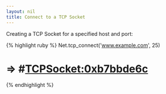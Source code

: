 ```yaml
---
layout: nil
title: Connect to a TCP Socket
---
```


Creating a TCP Socket for a specified host and port:

{% highlight ruby %}
Net.tcp_connect('www.example.com', 25)
# => #<TCPSocket:0xb7bbde6c>
{% endhighlight %}
